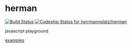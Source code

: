 herman
======

[![Build Status](https://travis-ci.org/herrmannplatz/herman.svg?branch=master)](https://travis-ci.org/herrmannplatz/herman)
[ ![Codeship Status for herrmannplatz/herman](https://codeship.io/projects/c22e5240-2186-0132-e8f5-6a1232367835/status)](https://codeship.io/projects/36283)

javascript playground

[examples](http://herrmannplatz.github.io/herman/) 
